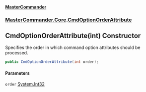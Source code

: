 #### [MasterCommander](MasterCommander.md 'MasterCommander')
### [MasterCommander.Core](MasterCommander.Core.md 'MasterCommander.Core').[CmdOptionOrderAttribute](CmdOptionOrderAttribute.md 'MasterCommander.Core.CmdOptionOrderAttribute')

## CmdOptionOrderAttribute(int) Constructor

Specifies the order in which command option attributes should be processed.

```csharp
public CmdOptionOrderAttribute(int order);
```
#### Parameters

<a name='MasterCommander.Core.CmdOptionOrderAttribute.CmdOptionOrderAttribute(int).order'></a>

`order` [System.Int32](https://docs.microsoft.com/en-us/dotnet/api/System.Int32 'System.Int32')